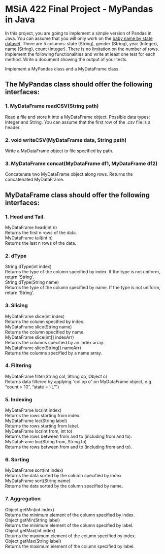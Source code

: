 # MSiA 422 Final Project - MyPandas in Java

In this project, you are going to implement a simple version of Pandas in Java. You can assume that you will only work on the [baby name by state dataset](https://catalog.data.gov/dataset?tags=baby-names "Baby names data"). There are 5 columns: state (String), gender (String), year (Integer), name (String), count (Integer). There is no limitation on the number of rows. Implement the following functionalities and write at least one test for each method. Write a document showing the output of your tests.

Implement a MyPandas class and a MyDataFrame class. 
## The MyPandas class should offer the following interfaces:
### 1. MyDataFrame readCSV(String path)
Read a file and store it into a MyDataFrame object. Possible data types: Integer and String. You can assume that the first row of the .csv file is a header.
### 2. void writeCSV(MyDataFrame data, String path)
Write a MyDataFrame object to file specified by path.
### 3. MyDataFrame concat(MyDataFrame df1, MyDataFrame df2)
Concatenate two MyDataFrame object along rows. Returns the concatenated MyDataFrame.

## MyDataFrame class should offer the following interfaces:
### 1. Head and Tail.
MyDataFrame head(int n)\
Returns the first n rows of the data.\
MyDataFrame tail(int n)\
Returns the last n rows of the data.
### 2. dType
String dType(int index)\
Returns the type of the column specified by index. If the type is not uniform, return ‘String’.\
String dType(String name)\
Returns the type of the column specified by name. If the type is not uniform, return ‘String’.
### 3. Slicing
MyDataFrame slice(int index)\
Returns the column specified by index.\
MyDataFrame slice(String name)\
Returns the column specified by name.\
MyDataFrame slice(int[] indexArr)\
Returns the columns specified by an index array.\
MyDataFrame slice(String[] nameArr)\
Returns the columns specified by a name array.
### 4. Filtering
MyDataFrame filter(String col, String op, Object o)\
Returns data filtered by applying “col op o” on MyDataFrame object, e.g. “count > 10”, “state = ‘IL’”.\
### 5. Indexing
MyDataFrame loc(int index)\
Returns the rows starting from index.\
MyDataFrame loc(String label)\
Returns the rows starting from label.\
MyDataFrame loc(int from, int to)\
Returns the rows between from and to (including from and to).\
MyDataFrame loc(String from, String to)\
Returns the rows between from and to (including from and to).
### 6. Sorting
MyDataFrame sort(int index)\
Returns the data sorted by the column specified by index.\
MyDataFrame sort(String name)\
Returns the data sorted by the column specified by name.
### 7. Aggregation
Object getMin(int index)\
Returns the minimum element of the column specified by index.\
Object getMin(String label)\
Returns the minimum element of the column specified by label.\
Object getMax(int index)\
Returns the maximum element of the column specified by index.\
Object getMax(String label)\
Returns the maximum element of the column specified by label.
